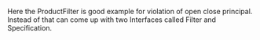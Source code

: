 Here the ProductFilter is good example for violation of open close principal. Instead of that can come up with two
Interfaces called Filter and Specification. 
